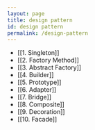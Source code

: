 ```yaml
---
layout: page  
title: design pattern 
id: design pattern
permalink: /design-pattern 
---
```

- [[1. Singleton]]
- [[2. Factory Method]]
- [[3. Abstract Factory]]
- [[4. Builder]]
- [[5. Prototype]]
- [[6. Adapter]]
- [[7. Bridge]]
- [[8. Composite]]
- [[9. Decoration]]
- [[10. Facade]]
